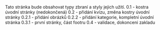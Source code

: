 Tato stránka bude obsahovat typy zbraní a styly jejich užití.
0.1 - kostra úvodní stránky (nedokončená)
0.2 - přidání kvízu, změna kostry úvodní stránky
0.2.1 - přidání obrázků
0.2.2 - přidání kategorie, kompletní úvodní stránka
0.3.1 - první stránky, část footru
0.4 - validace, dokonceni zakladu
